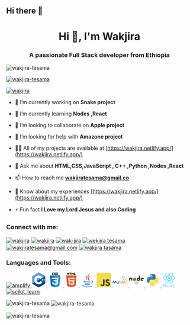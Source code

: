 ## Hi there 👋

<h1 align="center">Hi 👋, I'm Wakjira</h1>
<h3 align="center">A passionate Full Stack developer from Ethiopia</h3>

<p align="left"> <img src="https://komarev.com/ghpvc/?username=wakjira-tesama&label=Profile%20views&color=0e75b6&style=flat" alt="wakjira-tesama" /> </p>

<p align="left"> <a href="https://github.com/ryo-ma/github-profile-trophy"><img src="https://github-profile-trophy.vercel.app/?username=wakjira-tesama" alt="wakjira-tesama" /></a> </p>

<p align="left"> <a href="https://twitter.com/wakjira" target="blank"><img src="https://img.shields.io/twitter/follow/wakjira?logo=twitter&style=for-the-badge" alt="wakjira" /></a> </p>

- 🔭 I’m currently working on **Snake project**

- 🌱 I’m currently learning **Nodes ,React**

- 👯 I’m looking to collaborate on **Apple project**

- 🤝 I’m looking for help with **Amazone project**

- 👨‍💻 All of my projects are available at [https://wakjira.netlify.app/](https://wakjira.netlify.app/)

- 💬 Ask me about **HTML,CSS,JavaScript , C++ ,Python ,Nodes ,React**

- 📫 How to reach me **wakjiratesama@gmail.co**

- 📄 Know about my experiences [https://wakjira.netlify.app/](https://wakjira.netlify.app/)

- ⚡ Fun fact **I Love my Lord Jesus and also Coding**

<h3 align="left">Connect with me:</h3>
<p align="left">
<a href="https://dev.to/wakjira" target="blank"><img align="center" src="https://raw.githubusercontent.com/rahuldkjain/github-profile-readme-generator/master/src/images/icons/Social/devto.svg" alt="wakjira" height="30" width="40" /></a>
<a href="https://twitter.com/wakjira" target="blank"><img align="center" src="https://raw.githubusercontent.com/rahuldkjain/github-profile-readme-generator/master/src/images/icons/Social/twitter.svg" alt="wakjira" height="30" width="40" /></a>
<a href="https://linkedin.com/in/wak-jira" target="blank"><img align="center" src="https://raw.githubusercontent.com/rahuldkjain/github-profile-readme-generator/master/src/images/icons/Social/linked-in-alt.svg" alt="wak-jira" height="30" width="40" /></a>
<a href="https://fb.com/wekjira tesama" target="blank"><img align="center" src="https://raw.githubusercontent.com/rahuldkjain/github-profile-readme-generator/master/src/images/icons/Social/facebook.svg" alt="wekjira tesama" height="30" width="40" /></a>
<a href="https://www.youtube.com/c/wakjiratesama@gmail.com" target="blank"><img align="center" src="https://raw.githubusercontent.com/rahuldkjain/github-profile-readme-generator/master/src/images/icons/Social/youtube.svg" alt="wakjiratesama@gmail.com" height="30" width="40" /></a>
<a href="https://www.leetcode.com/wakjira tasama" target="blank"><img align="center" src="https://raw.githubusercontent.com/rahuldkjain/github-profile-readme-generator/master/src/images/icons/Social/leet-code.svg" alt="wakjira tasama" height="30" width="40" /></a>
</p>

<h3 align="left">Languages and Tools:</h3>
<p align="left"> <a href="https://aws.amazon.com/amplify/" target="_blank" rel="noreferrer"> <img src="https://docs.amplify.aws/assets/logo-dark.svg" alt="amplify" width="40" height="40"/> </a> <a href="https://www.w3schools.com/cpp/" target="_blank" rel="noreferrer"> <img src="https://raw.githubusercontent.com/devicons/devicon/master/icons/cplusplus/cplusplus-original.svg" alt="cplusplus" width="40" height="40"/> </a> <a href="https://www.w3schools.com/css/" target="_blank" rel="noreferrer"> <img src="https://raw.githubusercontent.com/devicons/devicon/master/icons/css3/css3-original-wordmark.svg" alt="css3" width="40" height="40"/> </a> <a href="https://www.w3.org/html/" target="_blank" rel="noreferrer"> <img src="https://raw.githubusercontent.com/devicons/devicon/master/icons/html5/html5-original-wordmark.svg" alt="html5" width="40" height="40"/> </a> <a href="https://www.java.com" target="_blank" rel="noreferrer"> <img src="https://raw.githubusercontent.com/devicons/devicon/master/icons/java/java-original.svg" alt="java" width="40" height="40"/> </a> <a href="https://developer.mozilla.org/en-US/docs/Web/JavaScript" target="_blank" rel="noreferrer"> <img src="https://raw.githubusercontent.com/devicons/devicon/master/icons/javascript/javascript-original.svg" alt="javascript" width="40" height="40"/> </a> <a href="https://www.mysql.com/" target="_blank" rel="noreferrer"> <img src="https://raw.githubusercontent.com/devicons/devicon/master/icons/mysql/mysql-original-wordmark.svg" alt="mysql" width="40" height="40"/> </a> <a href="https://nodejs.org" target="_blank" rel="noreferrer"> <img src="https://raw.githubusercontent.com/devicons/devicon/master/icons/nodejs/nodejs-original-wordmark.svg" alt="nodejs" width="40" height="40"/> </a> <a href="https://www.python.org" target="_blank" rel="noreferrer"> <img src="https://raw.githubusercontent.com/devicons/devicon/master/icons/python/python-original.svg" alt="python" width="40" height="40"/> </a> <a href="https://reactjs.org/" target="_blank" rel="noreferrer"> <img src="https://raw.githubusercontent.com/devicons/devicon/master/icons/react/react-original-wordmark.svg" alt="react" width="40" height="40"/> </a> <a href="https://scikit-learn.org/" target="_blank" rel="noreferrer"> <img src="https://upload.wikimedia.org/wikipedia/commons/0/05/Scikit_learn_logo_small.svg" alt="scikit_learn" width="40" height="40"/> </a> </p>

<p><img align="left" src="https://github-readme-stats.vercel.app/api/top-langs?username=wakjira-tesama&show_icons=true&locale=en&layout=compact" alt="wakjira-tesama" /></p>

<p>&nbsp;<img align="center" src="https://github-readme-stats.vercel.app/api?username=wakjira-tesama&show_icons=true&locale=en" alt="wakjira-tesama" /></p>

<p><img align="center" src="https://github-readme-streak-stats.herokuapp.com/?user=wakjira-tesama&" alt="wakjira-tesama" /></p>
